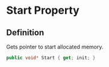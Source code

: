 # Start Property

## Definition
Gets pointer to start allocated memory.

```C#
public void* Start { get; init; }
```
